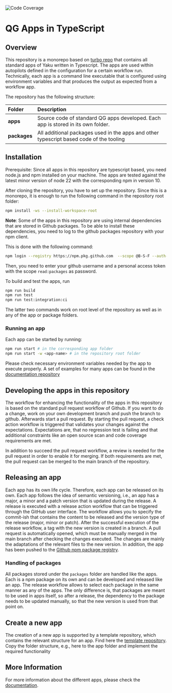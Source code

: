<!--
SPDX-FileCopyrightText: 2024 grow platform GmbH

SPDX-License-Identifier: MIT
-->

![Code Coverage](https://img.shields.io/endpoint?url=https://gist.githubusercontent.com/git3wid/6bf2099ffe34b1daa3e2c00571cc28f7/raw/qg-apps-typescript-coverage-badge.json)

# QG Apps in TypeScript

## Overview

This repository is a monorepo based on [turbo repo](https://turborepo.org/docs) that contains all standard apps of Yaku written in Typescript. The apps are used within autopilots defined in the configuration for a certain workflow run. Technically, each app is a command line executable that is configured using environment variables and that produces the output as expected from a workflow app.

The repository has the following structure:

| Folder       | Description                                                                             |
| :----------- | :-------------------------------------------------------------------------------------- |
| **apps**     | Source code of standard QG apps developed. Each app is stored in its own folder.        |
| **packages** | All additional packages used in the apps and other typescript based code of the tooling |

## Installation

Prerequisite: Since all apps in this repository are typescript based, you need node.js and npm installed on your machine. The apps are tested against the latest minor version of node 22 with the corresponding npm in version 10.

After cloning the repository, you have to set up the repository. Since this is a monorepo, it is enough to run the following command in the repository root folder:

```bash
npm install -ws --install-workspace-root
```

**Note**: Some of the apps in this repository are using internal dependencies that are stored in Github packages. To be able to install these dependencies, you need to log to the github packages repository with your npm client.

This is done with the following command:

```bash
npm login --registry https://npm.pkg.github.com  --scope @B-S-F --auth-type legacy
```

Then, you need to enter your github username and a personal access token with the scope `read:packages` as password.

To build and test the apps, run

```bash
npm run build
npm run test
npm run test:integration:ci
```

The latter two commands work on root level of the repository as well as in any of the app or package folders.

### Running an app

Each app can be started by running:

```bash
npm run start # in the corresponding app folder
npm run start -w <app-name> # in the repository root folder
```

Please check necessary environment variables needed by the app to execute properly. A set of examples for many apps can be found in the [documentation repository](https://github.com/B-S-F/qg-api-service/tree/main/tests/e2e-tests/src/e2e-tests)

## Developing the apps in this repository

The workflow for enhancing the functionality of the apps in this repository is based on the standard pull request workflow of Github. If you want to do a change, work on your own development branch and push the branch to github. Afterwards start a pull request. By starting the pull request, a check action workflow is triggered that validates your changes against the expectations. Expectations are, that no regression test is failing and that additional constraints like an open source scan and code coverage requirements are met.

In addition to succeed the pull request workflow, a review is needed for the pull request in order to enable it for merging. If both requirements are met, the pull request can be merged to the main branch of the repository.

## Releasing an app

Each app has its own life cycle. Therefore, each app can be released on its own. Each app follows the idea of semantic versioning, i.e., an app has a major, a minor and a patch version that is updated during the release. A release is executed with a release action workflow that can be triggered through the GitHub user interface. The workflow allows you to specify the commit-ish that contains the content to be released and the version type of the release (major, minor or patch). After the successful execution of the release workflow, a tag with the new version is created in a branch. A pull request is automatically opened, which must be manually merged in the main branch after checking the changes executed. The changes are mainly the adaptations of the relevant files to the new version. In addition, the app has been pushed to the [Github npm package registry](https://github.com/orgs/B-S-F/packages?repo_name=qg-apps-typescript).

### Handling of packages

All packages stored under the `packages` folder are handled like the apps. Each is a npm package on its own and can be developed and released like an app. The release workflow allows to select each package in the same manner as any of the apps. The only difference is, that packages are meant to be used in apps itself, so after a release, the dependency to the package needs to be updated manually, so that the new version is used from that point on.

## Create a new app

The creation of a new app is supported by a template repository, which contains the relevant structure for an app. Find here the [template repository](https://github.com/B-S-F/typescript-app-template). Copy the folder structure, e.g., here to the app folder and implement the required functionality

## More Information

For more information about the different apps, please check the [documentation](https://cuddly-adventure-1991k8p.pages.github.io/autopilots/index.html).
